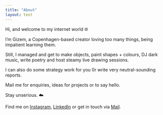 ```yaml
---
title: "About"
layout: text
---
```

Hi, and welcome to my internet world 🌐

I’m Gizem, a Copenhagen-based creator loving too many things, being impatient learning them.

Still, I managed and get to make objects, paint shapes + colours, DJ dark music, write poetry and host steamy live drawing sessions.

I can also do some strategy work for you 0r write very neutral-sounding reports.

Mail me for enquiries, ideas for projects or to say hello.

Stay unserious. ☁️

Find me on [Instagram](https://www.instagram.com/gizisvisible/), [LinkedIn](https://www.linkedin.com/in/gizem-arici-36412310b/) or get in touch via [Mail](mailto:gizem.arici@icloud.com).
